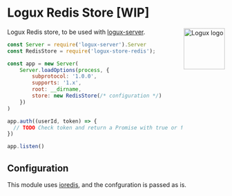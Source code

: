 # Logux Redis Store [WIP]

<img align="right" width="95" height="95" title="Logux logo"
     src="https://cdn.rawgit.com/logux/logux/master/logo.svg">

Logux Redis store, to be used with [logux-server](https://github.com/logux/logux-server).

```js
const Server = require('logux-server').Server
const RedisStore = require('logux-store-redis');

const app = new Server(
	Server.loadOptions(process, {
		subprotocol: '1.0.0',
		supports: '1.x',
		root: __dirname,
		store: new RedisStore(/* configuration */)
	})
)

app.auth((userId, token) => {
  // TODO Check token and return a Promise with true or false.
})

app.listen()
```

## Configuration
This module uses [ioredis](https://github.com/luin/ioredis), and the confguration is passed as is.
